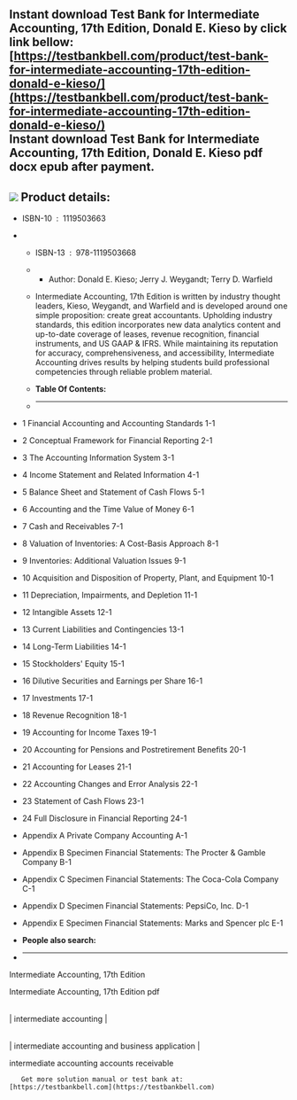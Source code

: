 Instant download **Test Bank for Intermediate Accounting, 17th Edition, Donald E. Kieso** by click link bellow:  
[https://testbankbell.com/product/test-bank-for-intermediate-accounting-17th-edition-donald-e-kieso/](https://testbankbell.com/product/test-bank-for-intermediate-accounting-17th-edition-donald-e-kieso/)  
**Instant download Test Bank for Intermediate Accounting, 17th Edition, Donald E. Kieso pdf docx epub after payment.**
----------------------------------------------------------------------------------------------------------------------


![](https://testbankbell.com/wp-content/uploads/2023/05/9781119503682_TestBank.jpg)
**Product details:**
--------------------


* ISBN-10 ‏ : ‎ 1119503663
* * ISBN-13 ‏ : ‎ 978-1119503668
  * * Author: Donald E. Kieso; Jerry J. Weygandt; Terry D. Warfield
   
  * Intermediate Accounting, 17th Edition is written by industry thought leaders, Kieso, Weygandt, and Warfield and is developed around one simple proposition: create great accountants. Upholding industry standards, this edition incorporates new data analytics content and up-to-date coverage of leases, revenue recognition, financial instruments, and US GAAP & IFRS. While maintaining its reputation for accuracy, comprehensiveness, and accessibility, Intermediate Accounting drives results by helping students build professional competencies through reliable problem material.
  * **Table Of Contents:**
  * ----------------------
 
* 1 Financial Accounting and Accounting Standards 1-1

* 2 Conceptual Framework for Financial Reporting 2-1

* 3 The Accounting Information System 3-1

* 4 Income Statement and Related Information 4-1

* 5 Balance Sheet and Statement of Cash Flows 5-1

* 6 Accounting and the Time Value of Money 6-1

* 7 Cash and Receivables 7-1

* 8 Valuation of Inventories: A Cost-Basis Approach 8-1

* 9 Inventories: Additional Valuation Issues 9-1

* 10 Acquisition and Disposition of Property, Plant, and Equipment 10-1

* 11 Depreciation, Impairments, and Depletion 11-1

* 12 Intangible Assets 12-1

* 13 Current Liabilities and Contingencies 13-1

* 14 Long-Term Liabilities 14-1

* 15 Stockholders' Equity 15-1

* 16 Dilutive Securities and Earnings per Share 16-1

* 17 Investments 17-1

* 18 Revenue Recognition 18-1

* 19 Accounting for Income Taxes 19-1

* 20 Accounting for Pensions and Postretirement Benefits 20-1

* 21 Accounting for Leases 21-1

* 22 Accounting Changes and Error Analysis 22-1

* 23 Statement of Cash Flows 23-1

* 24 Full Disclosure in Financial Reporting 24-1

* Appendix A Private Company Accounting A-1

* Appendix B Specimen Financial Statements: The Procter & Gamble Company B-1

* Appendix C Specimen Financial Statements: The Coca-Cola Company C-1

* Appendix D Specimen Financial Statements: PepsiCo, Inc. D-1

* Appendix E Specimen Financial Statements: Marks and Spencer plc E-1
* **People also search:**
* -----------------------

Intermediate Accounting, 17th Edition

Intermediate Accounting, 17th Edition pdf


|  |
| --- |
| 
intermediate accounting
 |




 |  |
 | --- |
 | 
 intermediate accounting and business application
  |


  intermediate accounting accounts receivable




       Get more solution manual or test bank at: [https://testbankbell.com](https://testbankbell.com)
